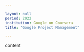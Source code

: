 ```yaml
---

layout: null 
period: 2022 
institution: Google on Coursera
title: "Google Project Management"

---
```


content

